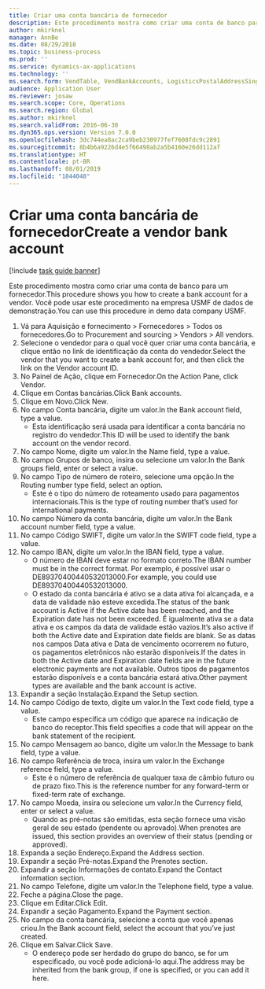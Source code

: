 ```yaml
---
title: Criar uma conta bancária de fornecedor
description: Este procedimento mostra como criar uma conta de banco para um fornecedor.
author: mkirknel
manager: AnnBe
ms.date: 08/29/2018
ms.topic: business-process
ms.prod: ''
ms.service: dynamics-ax-applications
ms.technology: ''
ms.search.form: VendTable, VendBankAccounts, LogisticsPostalAddressSingle
audience: Application User
ms.reviewer: josaw
ms.search.scope: Core, Operations
ms.search.region: Global
ms.author: mkirknel
ms.search.validFrom: 2016-06-30
ms.dyn365.ops.version: Version 7.0.0
ms.openlocfilehash: 3dc744ea8ac2ca9beb230977fef7608fdc9c2891
ms.sourcegitcommit: 8b4b6a9226d4e5f66498ab2a5b4160e26dd112af
ms.translationtype: HT
ms.contentlocale: pt-BR
ms.lasthandoff: 08/01/2019
ms.locfileid: "1844048"
---
```

# <a name="create-a-vendor-bank-account"></a><span data-ttu-id="f5114-103">Criar uma conta bancária de fornecedor</span><span class="sxs-lookup"><span data-stu-id="f5114-103">Create a vendor bank account</span></span>

[!include [task guide banner](../../includes/task-guide-banner.md)]

<span data-ttu-id="f5114-104">Este procedimento mostra como criar uma conta de banco para um fornecedor.</span><span class="sxs-lookup"><span data-stu-id="f5114-104">This procedure shows you how to create a bank account for a vendor.</span></span> <span data-ttu-id="f5114-105">Você pode usar este procedimento na empresa USMF de dados de demonstração.</span><span class="sxs-lookup"><span data-stu-id="f5114-105">You can use this procedure in demo data company USMF.</span></span>

1. <span data-ttu-id="f5114-106">Vá para Aquisição e fornecimento > Fornecedores > Todos os fornecedores.</span><span class="sxs-lookup"><span data-stu-id="f5114-106">Go to Procurement and sourcing > Vendors > All vendors.</span></span>
2. <span data-ttu-id="f5114-107">Selecione o vendedor para o qual você quer criar uma conta bancária, e clique então no link de identificação da conta do vendedor.</span><span class="sxs-lookup"><span data-stu-id="f5114-107">Select the vendor that you want to create a bank account for, and then click the link on the Vendor account ID.</span></span>
3. <span data-ttu-id="f5114-108">No Painel de Ação, clique em Fornecedor.</span><span class="sxs-lookup"><span data-stu-id="f5114-108">On the Action Pane, click Vendor.</span></span>
4. <span data-ttu-id="f5114-109">Clique em Contas bancárias.</span><span class="sxs-lookup"><span data-stu-id="f5114-109">Click Bank accounts.</span></span>
5. <span data-ttu-id="f5114-110">Clique em Novo.</span><span class="sxs-lookup"><span data-stu-id="f5114-110">Click New.</span></span>
6. <span data-ttu-id="f5114-111">No campo Conta bancária, digite um valor.</span><span class="sxs-lookup"><span data-stu-id="f5114-111">In the Bank account field, type a value.</span></span>
    * <span data-ttu-id="f5114-112">Esta identificação será usada para identificar a conta bancária no registro do vendedor.</span><span class="sxs-lookup"><span data-stu-id="f5114-112">This ID will be used to identify the bank account on the vendor record.</span></span>  
7. <span data-ttu-id="f5114-113">No campo Nome, digite um valor.</span><span class="sxs-lookup"><span data-stu-id="f5114-113">In the Name field, type a value.</span></span>
8. <span data-ttu-id="f5114-114">No campo Grupos de banco, insira ou selecione um valor.</span><span class="sxs-lookup"><span data-stu-id="f5114-114">In the Bank groups field, enter or select a value.</span></span>
9. <span data-ttu-id="f5114-115">No campo Tipo de número de roteiro, selecione uma opção.</span><span class="sxs-lookup"><span data-stu-id="f5114-115">In the Routing number type field, select an option.</span></span>
    * <span data-ttu-id="f5114-116">Este é o tipo do número de roteamento usado para pagamentos internacionais.</span><span class="sxs-lookup"><span data-stu-id="f5114-116">This is the type of routing number that’s used for international payments.</span></span>  
10. <span data-ttu-id="f5114-117">No campo Número da conta bancária, digite um valor.</span><span class="sxs-lookup"><span data-stu-id="f5114-117">In the Bank account number field, type a value.</span></span>
11. <span data-ttu-id="f5114-118">No campo Código SWIFT, digite um valor.</span><span class="sxs-lookup"><span data-stu-id="f5114-118">In the SWIFT code field, type a value.</span></span>
12. <span data-ttu-id="f5114-119">No campo IBAN, digite um valor.</span><span class="sxs-lookup"><span data-stu-id="f5114-119">In the IBAN field, type a value.</span></span>
    * <span data-ttu-id="f5114-120">O número de IBAN deve estar no formato correto.</span><span class="sxs-lookup"><span data-stu-id="f5114-120">The IBAN number must be in the correct format.</span></span> <span data-ttu-id="f5114-121">Por exemplo, é possível usar o DE89370400440532013000.</span><span class="sxs-lookup"><span data-stu-id="f5114-121">For example, you could use DE89370400440532013000.</span></span>  
    * <span data-ttu-id="f5114-122">O estado da conta bancária é ativo se a data ativa foi alcançada, e a data de validade não esteve excedida.</span><span class="sxs-lookup"><span data-stu-id="f5114-122">The status of the bank account is Active if the Active date has been reached, and the Expiration date has not been exceeded.</span></span> <span data-ttu-id="f5114-123">É igualmente ativa se a data ativa e os campos da data de validade estão vazios.</span><span class="sxs-lookup"><span data-stu-id="f5114-123">It’s also active if both the Active date and Expiration date fields are blank.</span></span> <span data-ttu-id="f5114-124">Se as datas nos campos Data ativa e Data de vencimento ocorrerem no futuro, os pagamentos eletrônicos não estarão disponíveis.</span><span class="sxs-lookup"><span data-stu-id="f5114-124">If the dates in both the Active date and Expiration date fields are in the future electronic payments are not available.</span></span> <span data-ttu-id="f5114-125">Outros tipos de pagamentos estarão disponíveis e a conta bancária estará ativa.</span><span class="sxs-lookup"><span data-stu-id="f5114-125">Other payment types are available and the bank account is active.</span></span>  
13. <span data-ttu-id="f5114-126">Expandir a seção Instalação.</span><span class="sxs-lookup"><span data-stu-id="f5114-126">Expand the Setup section.</span></span>
14. <span data-ttu-id="f5114-127">No campo Código de texto, digite um valor.</span><span class="sxs-lookup"><span data-stu-id="f5114-127">In the Text code field, type a value.</span></span>
    * <span data-ttu-id="f5114-128">Este campo especifica um código que aparece na indicação de banco do receptor.</span><span class="sxs-lookup"><span data-stu-id="f5114-128">This field specifies a code that will appear on the bank statement of the recipient.</span></span>  
15. <span data-ttu-id="f5114-129">No campo Mensagem ao banco, digite um valor.</span><span class="sxs-lookup"><span data-stu-id="f5114-129">In the Message to bank field, type a value.</span></span>
16. <span data-ttu-id="f5114-130">No campo Referência de troca, insira um valor.</span><span class="sxs-lookup"><span data-stu-id="f5114-130">In the Exchange reference field, type a value.</span></span>
    * <span data-ttu-id="f5114-131">Este é o número de referência de qualquer taxa de câmbio futuro ou de prazo fixo.</span><span class="sxs-lookup"><span data-stu-id="f5114-131">This is the reference number for any forward-term or fixed-term rate of exchange.</span></span>  
17. <span data-ttu-id="f5114-132">No campo Moeda, insira ou selecione um valor.</span><span class="sxs-lookup"><span data-stu-id="f5114-132">In the Currency field, enter or select a value.</span></span>
    * <span data-ttu-id="f5114-133">Quando as pré-notas são emitidas, esta seção fornece uma visão geral de seu estado (pendente ou aprovado).</span><span class="sxs-lookup"><span data-stu-id="f5114-133">When prenotes are issued, this section provides an overview of their status (pending or approved).</span></span>  
18. <span data-ttu-id="f5114-134">Expanda a seção Endereço.</span><span class="sxs-lookup"><span data-stu-id="f5114-134">Expand the Address section.</span></span>
19. <span data-ttu-id="f5114-135">Expandir a seção Pré-notas.</span><span class="sxs-lookup"><span data-stu-id="f5114-135">Expand the Prenotes section.</span></span>
20. <span data-ttu-id="f5114-136">Expandir a seção Informações de contato.</span><span class="sxs-lookup"><span data-stu-id="f5114-136">Expand the Contact information section.</span></span>
21. <span data-ttu-id="f5114-137">No campo Telefone, digite um valor.</span><span class="sxs-lookup"><span data-stu-id="f5114-137">In the Telephone field, type a value.</span></span>
22. <span data-ttu-id="f5114-138">Feche a página.</span><span class="sxs-lookup"><span data-stu-id="f5114-138">Close the page.</span></span>
23. <span data-ttu-id="f5114-139">Clique em Editar.</span><span class="sxs-lookup"><span data-stu-id="f5114-139">Click Edit.</span></span>
24. <span data-ttu-id="f5114-140">Expandir a seção Pagamento.</span><span class="sxs-lookup"><span data-stu-id="f5114-140">Expand the Payment section.</span></span>
25. <span data-ttu-id="f5114-141">No campo da conta bancária, selecione a conta que você apenas criou.</span><span class="sxs-lookup"><span data-stu-id="f5114-141">In the Bank  account field, select the account that you’ve just created.</span></span>
26. <span data-ttu-id="f5114-142">Clique em Salvar.</span><span class="sxs-lookup"><span data-stu-id="f5114-142">Click Save.</span></span>
    * <span data-ttu-id="f5114-143">O endereço pode ser herdado do grupo do banco, se for um especificado, ou você pode adicioná-lo aqui.</span><span class="sxs-lookup"><span data-stu-id="f5114-143">The address may be inherited from the bank group, if one is specified, or you can add it here.</span></span>  

